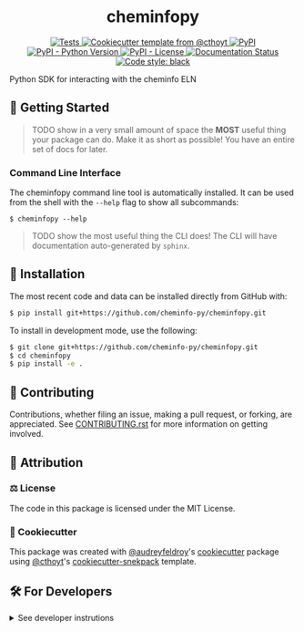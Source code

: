 <!--
<p align="center">
  <img src="https://github.com/cheminfo-py/cheminfopy/raw/main/docs/source/logo.png" height="150">
</p>
-->

<h1 align="center">
  cheminfopy
</h1>

<p align="center">
    <a href="https://github.com/cheminfo-py/cheminfopy/actions?query=workflow%3ATests">
        <img alt="Tests" src="https://github.com/cheminfo-py/cheminfopy/workflows/Tests/badge.svg" />
    </a>
    <a href="https://github.com/cthoyt/cookiecutter-python-package">
        <img alt="Cookiecutter template from @cthoyt" src="https://img.shields.io/badge/Cookiecutter-python--package-yellow" /> 
    </a>
    <a href="https://pypi.org/project/cheminfopy">
        <img alt="PyPI" src="https://img.shields.io/pypi/v/cheminfopy" />
    </a>
    <a href="https://pypi.org/project/cheminfopy">
        <img alt="PyPI - Python Version" src="https://img.shields.io/pypi/pyversions/cheminfopy" />
    </a>
    <a href="https://github.com/cheminfo-py/cheminfopy/blob/main/LICENSE">
        <img alt="PyPI - License" src="https://img.shields.io/pypi/l/cheminfopy" />
    </a>
    <a href='https://cheminfopy.readthedocs.io/en/latest/?badge=latest'>
        <img src='https://readthedocs.org/projects/cheminfopy/badge/?version=latest' alt='Documentation Status' />
    </a>
    <a href='https://github.com/psf/black'>
        <img src='https://img.shields.io/badge/code%20style-black-000000.svg' alt='Code style: black' />
    </a>
</p>

Python SDK for interacting with the cheminfo ELN

## 💪 Getting Started

> TODO show in a very small amount of space the **MOST** useful thing your package can do.
Make it as short as possible! You have an entire set of docs for later.

### Command Line Interface

The cheminfopy command line tool is automatically installed. It can
be used from the shell with the `--help` flag to show all subcommands:

```shell
$ cheminfopy --help
```

> TODO show the most useful thing the CLI does! The CLI will have documentation auto-generated
by `sphinx`.

## 🚀 Installation

<!-- Uncomment this section after your first ``tox -e finish``
The most recent release can be installed from
[PyPI](https://pypi.org/project/cheminfopy/) with:

```bash
$ pip install cheminfopy
```
-->

The most recent code and data can be installed directly from GitHub with:

```bash
$ pip install git+https://github.com/cheminfo-py/cheminfopy.git
```

To install in development mode, use the following:

```bash
$ git clone git+https://github.com/cheminfo-py/cheminfopy.git
$ cd cheminfopy
$ pip install -e .
```

## 👐 Contributing

Contributions, whether filing an issue, making a pull request, or forking, are appreciated. See
[CONTRIBUTING.rst](https://github.com/cheminfo-py/cheminfopy/blob/master/CONTRIBUTING.rst) for more information on getting involved.

## 👋 Attribution

### ⚖️ License

The code in this package is licensed under the MIT License.

<!--
### 📖 Citation

Citation goes here!
-->

<!--
### 🎁 Support

This project has been supported by the following organizations (in alphabetical order):

- [Harvard Program in Therapeutic Science - Laboratory of Systems Pharmacology](https://hits.harvard.edu/the-program/laboratory-of-systems-pharmacology/)

-->

<!--
### 💰 Funding

This project has been supported by the following grants:

| Funding Body                                             | Program                                                                                                                       | Grant           |
|----------------------------------------------------------|-------------------------------------------------------------------------------------------------------------------------------|-----------------|
| DARPA                                                    | [Automating Scientific Knowledge Extraction (ASKE)](https://www.darpa.mil/program/automating-scientific-knowledge-extraction) | HR00111990009   |
-->

### 🍪 Cookiecutter

This package was created with [@audreyfeldroy](https://github.com/audreyfeldroy)'s
[cookiecutter](https://github.com/cookiecutter/cookiecutter) package using [@cthoyt](https://github.com/cthoyt)'s
[cookiecutter-snekpack](https://github.com/cthoyt/cookiecutter-snekpack) template.

## 🛠️ For Developers

<details>
  <summary>See developer instrutions</summary>

  
The final section of the README is for if you want to get involved by making a code contribution.

### ❓ Testing

After cloning the repository and installing `tox` with `pip install tox`, the unit tests in the `tests/` folder can be
run reproducibly with:

```shell
$ tox
```

Additionally, these tests are automatically re-run with each commit in a [GitHub Action](https://github.com/cheminfo-py/cheminfopy/actions?query=workflow%3ATests).

### 📦 Making a Release

After installing the package in development mode and installing
`tox` with `pip install tox`, the commands for making a new release are contained within the `finish` environment
in `tox.ini`. Run the following from the shell:

```shell
$ tox -e finish
```

This script does the following:

1. Uses BumpVersion to switch the version number in the `setup.cfg` and
   `src/cheminfopy/version.py` to not have the `-dev` suffix
2. Packages the code in both a tar archive and a wheel
3. Uploads to PyPI using `twine`. Be sure to have a `.pypirc` file configured to avoid the need for manual input at this
   step
4. Push to GitHub. You'll need to make a release going with the commit where the version was bumped.
5. Bump the version to the next patch. If you made big changes and want to bump the version by minor, you can
   use `tox -e bumpversion minor` after.
</details>
